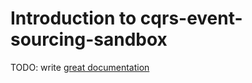 # Introduction to cqrs-event-sourcing-sandbox

TODO: write [great documentation](http://jacobian.org/writing/what-to-write/)
